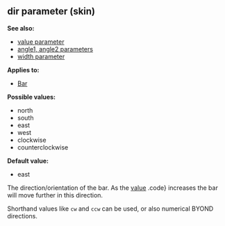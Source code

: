 ## dir parameter (skin)
**See also:**
*   [value parameter](/ref/%7Bskin%7D/param/angle.md) 
*   [angle1, angle2 parameters](/ref/%7Bskin%7D/param/angle.md) 
*   [width parameter](/ref/%7Bskin%7D/param/width.md) 
<!-- -->
**Applies to:**
*   [Bar](/ref/%7Bskin%7D/control/bar.md) 
<!-- -->
**Possible values:**
*   north
*   south
*   east
*   west
*   clockwise
*   counterclockwise
<!-- -->
**Default value:**
*   east


The direction/orientation of the bar. As the
[value](/ref/%7Bskin%7D/param/value.md) .code} increases the bar will move
further in this direction. 

Shorthand values like `cw` and `ccw`
can be used, or also numerical BYOND directions.